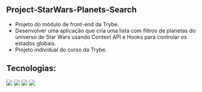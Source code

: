 ## Project-StarWars-Planets-Search

- Projeto do módulo de front-end da Trybe.
- Desenvolver uma aplicação que cria uma lista com filtros de planetas do universo de Star Wars usando Context API e Hooks para controlar os estados globais.
- Projeto individual do curso da Trybe.


## Tecnologias:
<div>
  <img src='https://img.shields.io/badge/github-%23121011.svg?style=for-the-badge&logo=github&logoColor=white'/>
  <img src='https://img.shields.io/badge/css3-%231572B6.svg?style=for-the-badge&logo=css3&logoColor=white'/>
  <img src='https://img.shields.io/badge/javascript-%23323330.svg?style=for-the-badge&logo=javascript&logoColor=%23F7DF1E'/>
  <img src='https://img.shields.io/badge/react-%2320232a.svg?style=for-the-badge&logo=react&logoColor=%2361DAFB'/>
</div>
